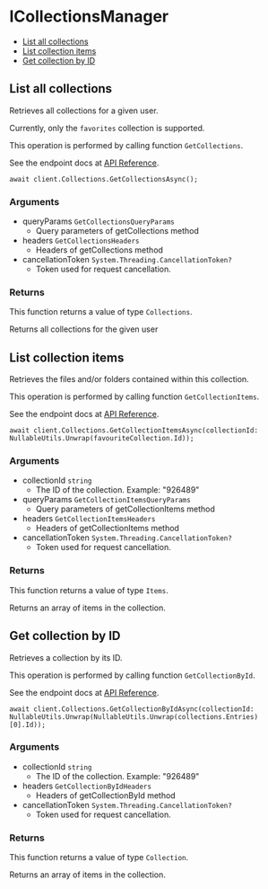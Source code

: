 # ICollectionsManager


- [List all collections](#list-all-collections)
- [List collection items](#list-collection-items)
- [Get collection by ID](#get-collection-by-id)

## List all collections

Retrieves all collections for a given user.

Currently, only the `favorites` collection
is supported.

This operation is performed by calling function `GetCollections`.

See the endpoint docs at
[API Reference](https://developer.box.com/reference/get-collections/).

<!-- sample get_collections -->
```
await client.Collections.GetCollectionsAsync();
```

### Arguments

- queryParams `GetCollectionsQueryParams`
  - Query parameters of getCollections method
- headers `GetCollectionsHeaders`
  - Headers of getCollections method
- cancellationToken `System.Threading.CancellationToken?`
  - Token used for request cancellation.


### Returns

This function returns a value of type `Collections`.

Returns all collections for the given user


## List collection items

Retrieves the files and/or folders contained within
this collection.

This operation is performed by calling function `GetCollectionItems`.

See the endpoint docs at
[API Reference](https://developer.box.com/reference/get-collections-id-items/).

<!-- sample get_collections_id_items -->
```
await client.Collections.GetCollectionItemsAsync(collectionId: NullableUtils.Unwrap(favouriteCollection.Id));
```

### Arguments

- collectionId `string`
  - The ID of the collection. Example: "926489"
- queryParams `GetCollectionItemsQueryParams`
  - Query parameters of getCollectionItems method
- headers `GetCollectionItemsHeaders`
  - Headers of getCollectionItems method
- cancellationToken `System.Threading.CancellationToken?`
  - Token used for request cancellation.


### Returns

This function returns a value of type `Items`.

Returns an array of items in the collection.


## Get collection by ID

Retrieves a collection by its ID.

This operation is performed by calling function `GetCollectionById`.

See the endpoint docs at
[API Reference](https://developer.box.com/reference/get-collections-id/).

<!-- sample get_collections_id -->
```
await client.Collections.GetCollectionByIdAsync(collectionId: NullableUtils.Unwrap(NullableUtils.Unwrap(collections.Entries)[0].Id));
```

### Arguments

- collectionId `string`
  - The ID of the collection. Example: "926489"
- headers `GetCollectionByIdHeaders`
  - Headers of getCollectionById method
- cancellationToken `System.Threading.CancellationToken?`
  - Token used for request cancellation.


### Returns

This function returns a value of type `Collection`.

Returns an array of items in the collection.


